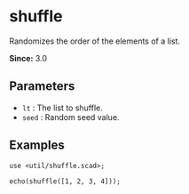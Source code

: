 # shuffle

Randomizes the order of the elements of a list.

**Since:** 3.0

## Parameters

- `lt` : The list to shuffle.
- `seed` : Random seed value.

## Examples

    use <util/shuffle.scad>;
    
    echo(shuffle([1, 2, 3, 4]));